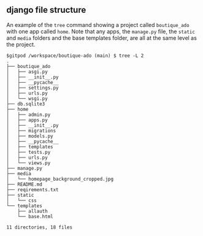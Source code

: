 ## django file structure
An example of the `tree` command showing a project called `boutique_ado` with one app called `home`. Note that any apps, the `manage.py` file, the `static` and `media` folders and the base templates folder, are all at the same level as the project.
``` console
$gitpod /workspace/boutique-ado (main) $ tree -L 2
.
├── boutique_ado
│   ├── asgi.py
│   ├── __init__.py
│   ├── __pycache__
│   ├── settings.py
│   ├── urls.py
│   └── wsgi.py
├── db.sqlite3
├── home
│   ├── admin.py
│   ├── apps.py
│   ├── __init__.py
│   ├── migrations
│   ├── models.py
│   ├── __pycache__
│   ├── templates
│   ├── tests.py
│   ├── urls.py
│   └── views.py
├── manage.py
├── media
│   └── homepage_background_cropped.jpg
├── README.md
├── reqirements.txt
├── static
│   └── css
└── templates
    ├── allauth
    └── base.html

11 directories, 18 files
```

